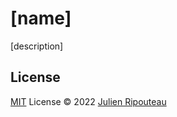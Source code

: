 # [name]

[description]

## License

[MIT](./LICENSE) License © 2022 [Julien Ripouteau](https://github.com/Julien-R44)

